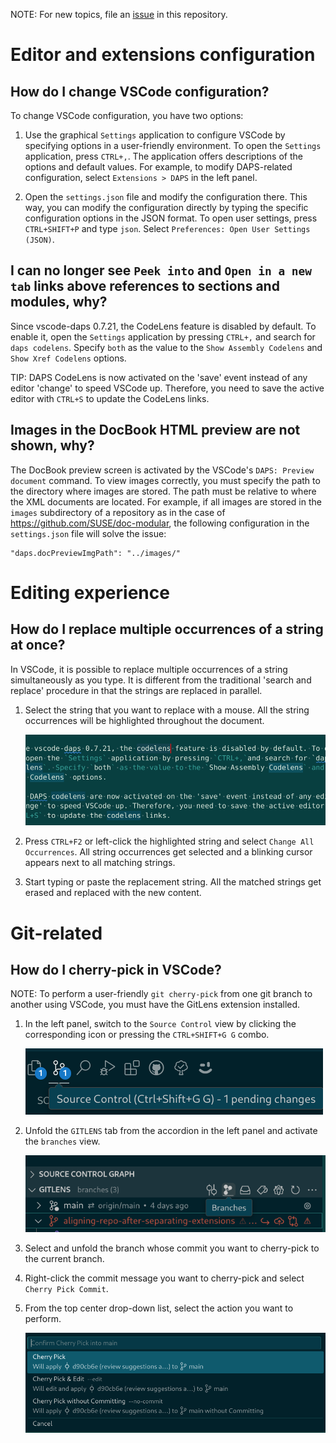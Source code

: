 NOTE: For new topics, file an [issue](https://github.com/openSUSE/suse-vscode-doc/issues/new/choose) in this repository.

# Editor and extensions configuration

## How do I change VSCode configuration?

To change VSCode configuration, you have two options:

1. Use the graphical `Settings` application to configure VSCode
by specifying options in a user-friendly environment. To open the `Settings`
application, press `CTRL+,`. The application offers descriptions of the options
and default values. For example, to modify DAPS-related configuration,
select `Extensions > DAPS` in the left panel.

1. Open the `settings.json` file and modify the configuration there. This way,
you can modify the configuration directly by typing the specific configuration
options in the JSON format. To open user settings, press `CTRL+SHIFT+P` and type
`json`. Select `Preferences: Open User Settings (JSON)`.

## I can no longer see `Peek into` and `Open in a new tab` links above references to sections and modules, why?

Since vscode-daps 0.7.21, the CodeLens feature is disabled by default. To enable
it, open the `Settings` application by pressing `CTRL+,` and search for `daps
codelens`. Specify `both` as the value to the `Show Assembly Codelens` and `Show
Xref Codelens` options.

TIP: DAPS CodeLens is now activated on the 'save' event instead of any editor
'change' to speed VSCode up. Therefore, you need to save the active editor with
`CTRL+S` to update the CodeLens links.

## Images in the DocBook HTML preview are not shown, why?
The DocBook preview screen is activated by the VSCode's `DAPS: Preview document`
command. To view images correctly, you must specify the path to the directory
where images are stored. The path must be relative to where the XML documents
are located. For example, if all images are stored in the `images` subdirectory
of a repository as in the case of https://github.com/SUSE/doc-modular, the
following configuration in the `settings.json` file will solve the issue:
```
"daps.docPreviewImgPath": "../images/"
```

# Editing experience

## How do I replace multiple occurrences of a string at once?

In VSCode, it is possible to replace multiple occurrences of a string
simultaneously as you type. It is different from the traditional 'search and
replace' procedure in that the strings are replaced in parallel.

1. Select the string that you want to replace with a mouse. All the string
occurrences will be highlighted throughout the document.

    ![Highlighted string](images/highlighted_strings.png)

1. Press `CTRL+F2` or left-click the highlighted string and select `Change All
Occurrences`. All string occurrences get selected and a blinking cursor appears
next to all matching strings.

1. Start typing or paste the replacement string. All the matched strings get
erased and replaced with the new content.

# Git-related

## How do I cherry-pick in VSCode?

NOTE: To perform a user-friendly `git cherry-pick` from one git branch to another
using VSCode, you must have the GitLens extension installed.

1. In the left panel, switch to the `Source Control` view by clicking the
corresponding icon or pressing the `CTRL+SHIFT+G G` combo.

    ![Source Control view](images/source_control.png)

1. Unfold the `GITLENS` tab from the accordion in the left panel and activate
the `branches` view.

    ![Branches view](images/branches_view.png)

1. Select and unfold the branch whose commit you want to cherry-pick to the
current branch.

1. Right-click the commit message you want to cherry-pick and select `Cherry
Pick Commit`.

1. From the top center drop-down list, select the action you want to perform.

    ![Cherry pick actions](images/cherrypick_action.png)
